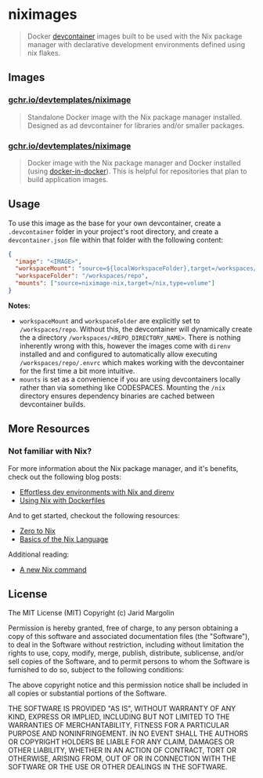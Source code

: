 # niximages

> Docker [devcontainer](https://code.visualstudio.com/docs/remote/containers) images built to be used with the Nix package manager with declarative development environments defined using nix flakes.

## Images

### [gchr.io/devtemplates/niximage](./images/niximage/README.md)

> Standalone Docker image with the Nix package manager installed. Designed as ad devcontainer for libraries and/or smaller packages.

### [gchr.io/devtemplates/niximage](./images/niximage-dind/README.md)

> Docker image with the Nix package manager and Docker installed (using [docker-in-docker](https://github.com/devcontainers/features/tree/main/src/docker-in-docker)). This is helpful for repositories that plan to build application images.

## Usage

To use this image as the base for your own devcontainer, create a `.devcontainer` folder in your project's root directory, and create a `devcontainer.json` file within that folder with the following content:

```json
{
  "image": "<IMAGE>",
  "workspaceMount": "source=${localWorkspaceFolder},target=/workspaces/repo,type=bind",
  "workspaceFolder": "/workspaces/repo",
  "mounts": ["source=niximage-nix,target=/nix,type=volume"]
}
```

**Notes:**

- `workspaceMount` and `workspaceFolder` are explicitly set to `/workspaces/repo`. Without this, the devcontainer will dynamically create the a directory `/workspaces/<REPO_DIRECTORY_NAME>`. There is nothing inherently wrong with this, however the images come with `direnv` installed and and configured to automatically allow executing `/workspaces/repo/.envrc` which makes working with the devcontainer for the first time a bit more intuitive.
- `mounts` is set as a convenience if you are using devcontainers locally rather than via something like CODESPACES. Mounting the `/nix` directory ensures dependency binaries are cached between devcontainer builds.

## More Resources

### Not familiar with Nix?

For more information about the Nix package manager, and it's benefits, check out the following blog posts:

- [Effortless dev environments with Nix and direnv](https://determinate.systems/posts/nix-direnv)
- [Using Nix with Dockerfiles](https://mitchellh.com/writing/nix-with-dockerfiles)

And to get started, checkout the following resources:

- [Zero to Nix](https://zero-to-nix.com/)
- [Basics of the Nix Language](https://nixos.org/guides/nix-pills/basics-of-language)

Additional reading:

- [A new Nix command](https://blog.ysndr.de/posts/guides/2021-12-01-nix-shells/)

## License

The MIT License (MIT) Copyright (c) Jarid Margolin

Permission is hereby granted, free of charge, to any person obtaining a copy of this software and associated documentation files (the "Software"), to deal in the Software without restriction, including without limitation the rights to use, copy, modify, merge, publish, distribute, sublicense, and/or sell copies of the Software, and to permit persons to whom the Software is furnished to do so, subject to the following conditions:

The above copyright notice and this permission notice shall be included in all copies or substantial portions of the Software.

THE SOFTWARE IS PROVIDED "AS IS", WITHOUT WARRANTY OF ANY KIND, EXPRESS OR IMPLIED, INCLUDING BUT NOT LIMITED TO THE WARRANTIES OF MERCHANTABILITY, FITNESS FOR A PARTICULAR PURPOSE AND NONINFRINGEMENT. IN NO EVENT SHALL THE AUTHORS OR COPYRIGHT HOLDERS BE LIABLE FOR ANY CLAIM, DAMAGES OR OTHER LIABILITY, WHETHER IN AN ACTION OF CONTRACT, TORT OR OTHERWISE, ARISING FROM, OUT OF OR IN CONNECTION WITH THE SOFTWARE OR THE USE OR OTHER DEALINGS IN THE SOFTWARE.
